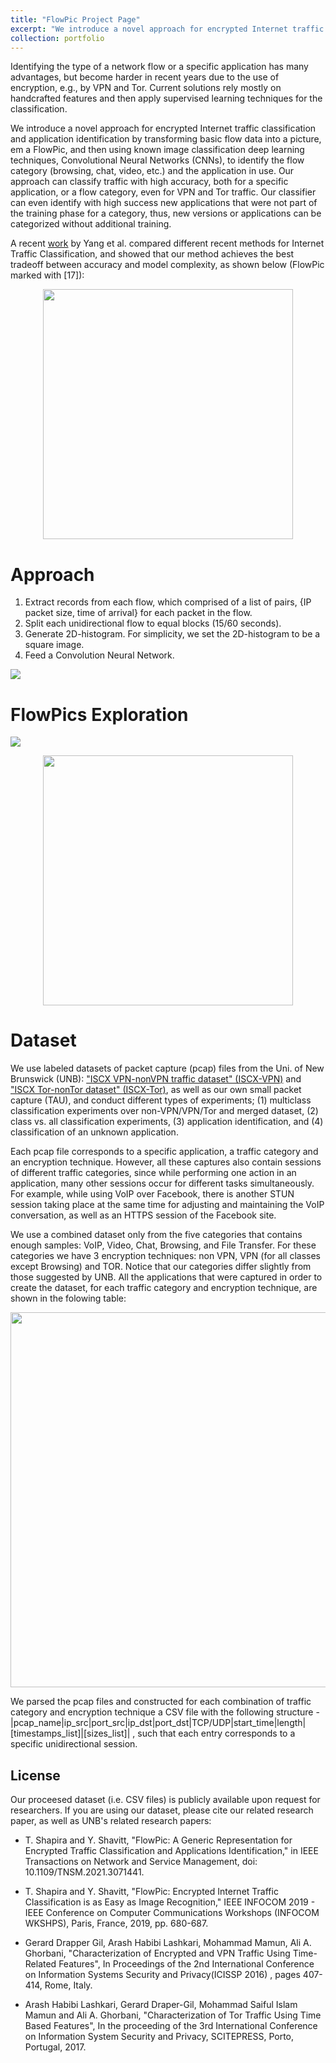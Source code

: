 ```yaml
---
title: "FlowPic Project Page"
excerpt: "We introduce a novel approach for encrypted Internet traffic classification and application identification by transforming basic flow data into a picture, a FlowPic, and then using known image classification deep learning techniques, Convolutional Neural Networks (CNNs), to identify the flow category (browsing, chat, video, etc.) and the application in use.  <br/><br/><img src='http://talshapira.github.io/files/FlowPic_sys.png'>"
collection: portfolio
---
```



Identifying the type of a network flow or a specific application has many advantages, but become harder in recent years due to the use of encryption, e.g., by VPN and Tor. 
Current solutions rely mostly on handcrafted features and then apply supervised learning techniques for the classification. 
	
We introduce a novel approach for encrypted Internet traffic classification and application identification by transforming basic flow data into a picture, em a FlowPic, and then using known image classification deep learning techniques, Convolutional Neural Networks (CNNs), to identify the flow category (browsing, chat, video, etc.) and the application in use.  Our approach can classify traffic with high accuracy, both for a specific application, or a flow category, even for VPN and Tor traffic. Our classifier can even identify with high success new applications that were not part of the training phase for a category, thus, new versions or applications can be categorized without additional training.

A recent [work](https://arxiv.org/abs/2104.03182) by Yang et al. compared different recent methods for Internet Traffic Classification, and showed that our method achieves the best tradeoff between accuracy and model complexity, as shown below (FlowPic marked with [17]):

<p align="center">
<img src='http://talshapira.github.io/files/yang_2021_comaprison.png' width="400">
</p>

# Approach

1. Extract records from each flow, which comprised of a list of pairs, {IP packet size, time of arrival} for each packet in the flow.
2. Split each unidirectional flow to equal blocks (15/60 seconds).
3. Generate 2D-histogram. For simplicity, we set the 2D-histogram to be a square image.
4. Feed a Convolution Neural Network.

<img src='http://talshapira.github.io/files/FlowPic_sys.png'>


# FlowPics Exploration

<img src='http://talshapira.github.io/files/flowpic_categories.png'>

<p align="center">
<img src='http://talshapira.github.io/files/flowpic_apps.png' width="400">
</p>

# Dataset

We use labeled datasets of packet capture (pcap) files from the Uni. of New Brunswick (UNB): ["ISCX VPN-nonVPN traffic dataset" (ISCX-VPN)](https://www.unb.ca/cic/datasets/vpn.html) and ["ISCX Tor-nonTor dataset" (ISCX-Tor)](https://www.unb.ca/cic/datasets/tor.html), as well as our own small packet capture (TAU), and conduct different types of experiments; (1) multiclass classification experiments over non-VPN/VPN/Tor and merged dataset, (2) class vs. all classification experiments, (3) application identification, and (4) classification of an unknown application.

Each pcap file corresponds to a specific application, a traffic category and an encryption technique. However, all these captures also contain sessions of different traffic categories, since while performing one action in an application, many other sessions occur for different tasks simultaneously. For example, while using VoIP over Facebook, there is another STUN session taking place at the same time for adjusting and maintaining the VoIP conversation, as well as an HTTPS session of the Facebook site.

We use a combined dataset only from the five categories that contains enough samples: VoIP, Video, Chat, Browsing, and File Transfer. For these categories we have 3 encryption techniques: non VPN, VPN (for all classes except Browsing) and TOR.
Notice that our categories differ slightly from those suggested by UNB. All the applications that were captured in order to create the dataset, for each traffic category and encryption technique, are shown in the folowing table:

<p align="center">
<img src='http://talshapira.github.io/files/flowpic_dataset.png' width="600">
</p>

We parsed the pcap files and constructed for each combination of traffic category and encryption technique a CSV file with the following structure - 
|pcap_name|ip_src|port_src|ip_dst|port_dst|TCP/UDP|start_time|length|[timestamps_list]|[sizes_list]| , such that each entry corresponds to a specific unidirectional session.


## License

Our proceesed dataset (i.e. CSV files) is publicly available upon request for researchers. If you are using our dataset, please cite our related research paper, as well as UNB's related research papers:

* T. Shapira and Y. Shavitt, "FlowPic: A Generic Representation for Encrypted Traffic Classification and Applications Identification," in IEEE Transactions on Network and Service Management, doi: 10.1109/TNSM.2021.3071441.

* T. Shapira and Y. Shavitt, "FlowPic: Encrypted Internet Traffic Classification is as Easy as Image Recognition," IEEE INFOCOM 2019 - IEEE Conference on Computer Communications Workshops (INFOCOM WKSHPS), Paris, France, 2019, pp. 680-687.

* Gerard Drapper Gil, Arash Habibi Lashkari, Mohammad Mamun, Ali A. Ghorbani, "Characterization of Encrypted and VPN Traffic Using Time-Related Features", In Proceedings of the 2nd International Conference on Information Systems Security and Privacy(ICISSP 2016) , pages 407-414, Rome, Italy.

* Arash Habibi Lashkari, Gerard Draper-Gil, Mohammad Saiful Islam Mamun and Ali A. Ghorbani, "Characterization of Tor Traffic Using Time Based Features", In the proceeding of the 3rd International Conference on Information System Security and Privacy, SCITEPRESS, Porto, Portugal, 2017.

